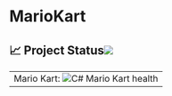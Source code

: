 # MarioKart

<!-- markdownlint-disable -->
## :chart_with_upwards_trend: Project Status[![](./docs/img/pin.svg)](#project-status:) 

<table align="center" class="no-border" >
  <tr>
    <td>Mario Kart: <img src="https://github.com/ASMPrototypesLuca/MarioKart/actions/workflows/ios.yml/badge.svg" alt="C# Mario Kart health"/></td>
  </tr>
</table> 
 
